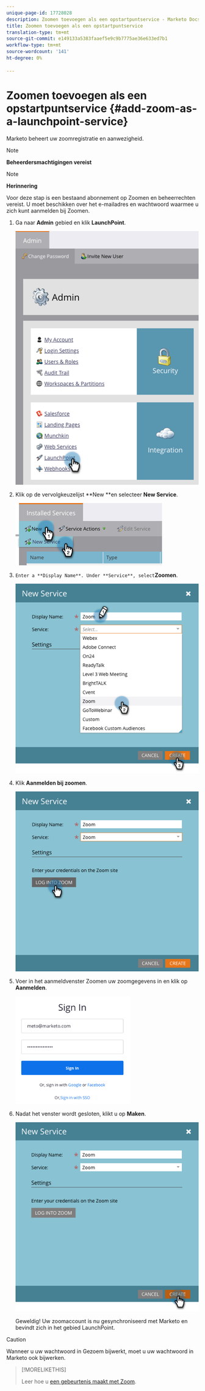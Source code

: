 ```yaml
---
unique-page-id: 17728028
description: Zoomen toevoegen als een opstartpuntservice - Marketo Docs - Productdocumentatie
title: Zoomen toevoegen als een opstartpuntservice
translation-type: tm+mt
source-git-commit: e149133a5383faaef5e9c9b7775ae36e633ed7b1
workflow-type: tm+mt
source-wordcount: '141'
ht-degree: 0%

---
```



# Zoomen toevoegen als een opstartpuntservice {#add-zoom-as-a-launchpoint-service}

Marketo beheert uw zoomregistratie en aanwezigheid.

>[!NOTE]
>
>**Beheerdersmachtigingen vereist**

>[!NOTE]
>
>**Herinnering**
>
>Voor deze stap is een bestaand abonnement op Zoomen en beheerrechten vereist. U moet beschikken over het e-mailadres en wachtwoord waarmee u zich kunt aanmelden bij Zoomen.

1. Ga naar **Admin** gebied en klik **LaunchPoint**.

   ![](assets/launchpoint.png)

1. Klik op de vervolgkeuzelijst **New **en selecteer **New Service**.

   ![](assets/newservicelp.png)

1. `Enter a **Display Name**. Under **Service**, select`**Zoomen**.

   ![](assets/newservice-1.png)

1. Klik **Aanmelden bij zoomen**.

   ![](assets/login.png)

1. Voer in het aanmeldvenster Zoomen uw zoomgegevens in en klik op **Aanmelden**.

   ![](assets/zoomlogin.png)

1. Nadat het venster wordt gesloten, klikt u op **Maken**.

   ![](assets/create-1.png)

   Geweldig! Uw zoomaccount is nu gesynchroniseerd met Marketo en bevindt zich in het gebied LaunchPoint.

>[!CAUTION]
>
>Wanneer u uw wachtwoord in Gezoem bijwerkt, moet u uw wachtwoord in Marketo ook bijwerken.

>[!MORELIKETHIS]
>
>Leer hoe u [een gebeurtenis maakt met Zoom](../../../product-docs/demand-generation/events/create-an-event/create-an-event-with-zoom.md).

